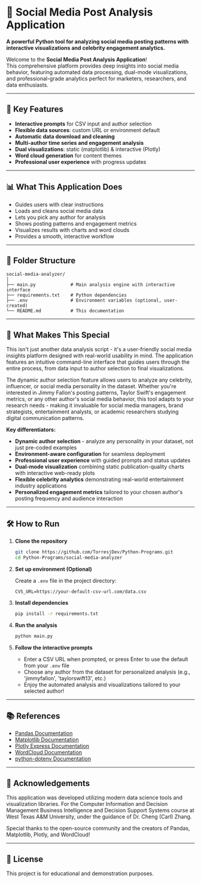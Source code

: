 # 📱 Social Media Post Analysis Application

**A powerful Python tool for analyzing social media posting patterns with interactive visualizations and celebrity engagement analytics.**

Welcome to the **Social Media Post Analysis Application**!  
This comprehensive platform provides deep insights into social media behavior, featuring automated data processing, dual-mode visualizations, and professional-grade analytics perfect for marketers, researchers, and data enthusiasts.

---

## 🚀 Key Features

- **Interactive prompts** for CSV input and author selection
- **Flexible data sources**: custom URL or environment default
- **Automatic data download and cleaning**
- **Multi-author time series and engagement analysis**
- **Dual visualizations**: static (matplotlib) & interactive (Plotly)
- **Word cloud generation** for content themes
- **Professional user experience** with progress updates

---

## 📊 What This Application Does

- Guides users with clear instructions
- Loads and cleans social media data
- Lets you pick any author for analysis
- Shows posting patterns and engagement metrics
- Visualizes results with charts and word clouds
- Provides a smooth, interactive workflow

---

## 📂 Folder Structure

```
social-media-analyzer/
│
├── main.py             # Main analysis engine with interactive interface
├── requirements.txt    # Python dependencies
├── .env                # Environment variables (optional, user-created)
└── README.md           # This documentation
```

---

## 🎯 What Makes This Special

This isn't just another data analysis script - it's a user-friendly social media insights platform designed with real-world usability in mind. The application features an intuitive command-line interface that guides users through the entire process, from data input to author selection to final visualizations.

The dynamic author selection feature allows users to analyze any celebrity, influencer, or social media personality in the dataset. Whether you're interested in Jimmy Fallon's posting patterns, Taylor Swift's engagement metrics, or any other author's social media behavior, this tool adapts to your research needs - making it invaluable for social media managers, brand strategists, entertainment analysts, or academic researchers studying digital communication patterns.

**Key differentiators:**

- **Dynamic author selection** - analyze any personality in your dataset, not just pre-coded examples
- **Environment-aware configuration** for seamless deployment
- **Professional user experience** with guided prompts and status updates
- **Dual-mode visualization** combining static publication-quality charts with interactive web-ready plots
- **Flexible celebrity analytics** demonstrating real-world entertainment industry applications
- **Personalized engagement metrics** tailored to your chosen author's posting frequency and audience interaction

---

## 🛠️ How to Run

1. **Clone the repository**

   ```bash
   git clone https://github.com/TorresjDev/Python-Programs.git
   cd Python-Programs/social-media-analyzer
   ```

2. **Set up environment (Optional)**

   Create a `.env` file in the project directory:

   ```env
   CVS_URL=https://your-default-csv-url.com/data.csv
   ```

3. **Install dependencies**

   ```bash
   pip install -r requirements.txt
   ```

4. **Run the analysis**

   ```bash
   python main.py
   ```

5. **Follow the interactive prompts**
   - Enter a CSV URL when prompted, or press Enter to use the default from your `.env` file
   - Choose any author from the dataset for personalized analysis (e.g., 'jimmyfallon', 'taylorswift13', etc.)
   - Enjoy the automated analysis and visualizations tailored to your selected author!

---

## 📚 References

- [Pandas Documentation](https://pandas.pydata.org/docs/)
- [Matplotlib Documentation](https://matplotlib.org/stable/contents.html)
- [Plotly Express Documentation](https://plotly.com/python/plotly-express/)
- [WordCloud Documentation](https://pypi.org/project/wordcloud/)
- [python-dotenv Documentation](https://pypi.org/project/python-dotenv/)

---

## 🙏 Acknowledgements

This application was developed utilizing modern data science tools and visualization libraries. For the Computer Information and Decision Management Business Intelligence and Decision Support Systems course at West Texas A&M University, under the guidance of Dr. Cheng (Carl) Zhang.

Special thanks to the open-source community and the creators of Pandas, Matplotlib, Plotly, and WordCloud!

---

## 📝 License

This project is for educational and demonstration purposes.
